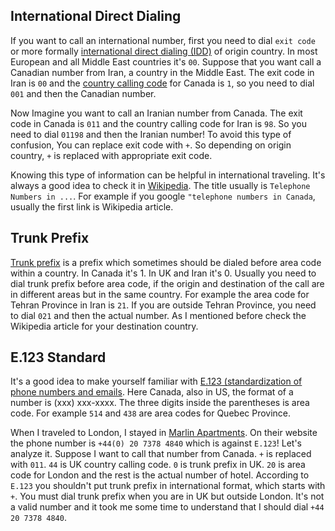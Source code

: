 ## International Direct Dialing

If you want to call an international number, first you need to dial `exit code` or more formally [international direct dialing (IDD)](https://en.wikipedia.org/wiki/List_of_international_call_prefixes) of origin country. In most European and all Middle East countries it's `00`. Suppose that you want call a Canadian number from Iran, a country in the Middle East. The exit code in Iran is `00` and the [country calling code](https://en.wikipedia.org/wiki/List_of_country_calling_codes) for Canada is `1`, so you need to dial `001` and then the Canadian number.

Now Imagine you want to call an Iranian number from Canada. The exit code in Canada is `011` and the country calling code for Iran is `98`. So you need to dial `01198` and then the Iranian number! To avoid this type of confusion, You can replace exit code with `+`. So depending on origin country, `+` is replaced with appropriate exit code.

Knowing this type of information can be helpful in international traveling. It's always a good idea to check it in [Wikipedia](https://en.wikipedia.org/). The title usually is `Telephone Numbers in ...`. For example if you google `"telephone numbers in Canada`, usually the first link is Wikipedia article.

## Trunk Prefix

[Trunk prefix](https://en.wikipedia.org/wiki/Trunk_prefix) is a prefix which sometimes should be dialed before area code within a country. In Canada it's 1. In UK and Iran it's 0. Usually you need to dial trunk prefix before area code, if the origin and destination of the call are in different areas but in the same country. For example the area code for Tehran Province in Iran is `21`. If you are outside Tehran Province, you need to dial `021` and then the actual number. As I mentioned before check the Wikipedia article for your destination country.

## E.123 Standard

It's a good idea to make yourself familiar with [E.123 (standardization of phone numbers and emails](https://en.wikipedia.org/wiki/E.123). Here Canada, also in US, the format of a number is (xxx) xxx-xxxx. The three digits inside the parentheses is area code. For example `514` and `438` are area codes for Quebec Province.

When I traveled to London, I stayed in [Marlin Apartments](https://www.marlin.com/). On their website the phone number is `+44(0) 20 7378 4840` which is against `E.123`! Let's analyze it. Suppose I want to call that number from Canada. `+` is replaced with `011`. `44` is UK country calling code. `0` is trunk prefix in UK. `20` is area code for London and the rest is the actual number of hotel. According to `E.123` you shouldn't put trunk prefix in international format, which starts with `+`. You must dial trunk prefix when you are in UK but outside London. It's not a valid number and it took me some time to understand that I should dial `+44 20 7378 4840`.

